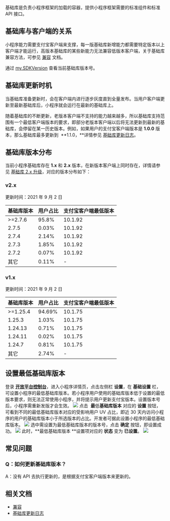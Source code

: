 基础库是负责小程序框架的加载的容器，提供小程序框架需要的标准组件和标准 API 接口。

## 基础库与客户端的关系
小程序能力需要支付宝客户端来支撑，每一版基础库新增能力都需要特定版本以上客户端才能运行，高版本基础库的某些新能力无法兼容低版本客户端，关于基础库兼容方法，可参见 [兼容](/mini/framework/compatibility) 文档。

通过 [my.SDKVersion](/mini/api/sdk-version) 查看当前基础库版本号。

## 基础库更新时机
当基础库准备更新时，会在客户端内进行逐步灰度直到全量发布。当用户客户端更新至最新基础库后，小程序就会运行在最新的基础库上。

随着基础库的不断更新，老版本客户端不支持的能力越来越多，所以基础库支持范围有一个最低客户端版本的要求，即部分老版本客户端以后将无法更新到最新的基础库，会停留在某一历史版本。例如，如果用户的支付宝客户端版本是 **1.0.0** 版本，那么基础库最多更新到  **1.1.0，**详情参见 [基础库更新日志](/mini/ide/framework-changelog)。

## 基础库版本分布
当前小程序基础库存在 **1.x** 和 **2.x** 版本，在新版本客户端上同时存在，详情请参见 [基础库 2.x 升级](https://opendocs.alipay.com/mini/01iq3i)，对应的版本分布如下：

### v2.x
更新时间：2021 年 9 月 2 日

| **基础库版本** | **用户占比** | **支付宝客户端最低版本** |
| --- | --- | --- |
| >=2.7.6 | 95.8% | 10.1.92 |
| 2.7.5 | 0.03% | 10.1.92 |
| 2.7.4 | 2.14% | 10.1.92 |
| 2.7.3 | 1.85% | 10.1.92 |
| 2.7.2 | 0.07% | 10.1.92 |
| 其它 | 0.11% | - |


### v1.x
更新时间：2021 年 9 月 2 日

| **基础库版本** | **用户占比** | **支付宝客户端最低版本** |
| --- | --- | --- |
| >=1.25.4 | 94.69% | 10.1.75 |
| 1.25.3 | 1.03% | 10.1.75 |
| 1.24.13 | 0.71% | 10.1.75 |
| 1.24.11 | 0.02% | 10.1.75 |
| 1.24.7 | 0.81% | 10.1.75 |
| 其它 | 2.74% | - |


## 设置最低基础库版本
登录 [**开放平台控制台**](https://open.alipay.com/platform/developerIndex.htm)，进入小程序详情页，点击左侧栏 **设置**，在 **基础设置** 栏，可设置小程序的最低基础库版本。若小程序用户使用的基础库版本低于设置的最低版本要求，则无法正常使用小程序，并将提示用户更新支付宝版本。设置版本号后，小程序需重新发版才会生效。
![](https://gw.alipayobjects.com/zos/skylark-tools/public/files/74e4e70a1ffa9d7047534c74b140a87e.png#align=left&display=inline&height=281&margin=%5Bobject%20Object%5D&originHeight=716&originWidth=1900&status=done&style=none&width=746)
点击  **最**低**基础库版本** 对应的 **设置** 按钮，可看到不同的最低基础库版本对应的受影响用户 UV 占比，即近 30 天内访问小程序的用户的基础库版本小于所选版本的占比。开发者可据此设置小程序的最低基础库版本。
![](https://gw.alipayobjects.com/zos/skylark-tools/public/files/57f26caf25895ef949e9bf0510099a59.png#align=left&display=inline&height=419&margin=%5Bobject%20Object%5D&originHeight=447&originWidth=795&status=done&style=none&width=746)
选中需设置为最低基础库版本的版本号，点击 **确定** 按钮，即设置成功。
![](https://gw.alipayobjects.com/zos/skylark-tools/public/files/9f56b392887c919d4c277074fb68b526.png#align=left&display=inline&height=423&margin=%5Bobject%20Object%5D&originHeight=449&originWidth=792&status=done&style=none&width=746)
此时，**最低基础库版本 **设置项对应的 **状态** 变为 **已设置**。
![](https://gw.alipayobjects.com/zos/skylark-tools/public/files/7b51a5e34377a053881a67d3ff052cef.png#align=left&display=inline&height=232&margin=%5Bobject%20Object%5D&originHeight=509&originWidth=1634&status=done&style=none&width=746)


## 常见问题

### Q：如何更新基础库版本？
A：没有 API 去执行更新的，是根据支付宝客户端版本来更新的。

## 相关文档

- [兼容](/mini/framework/compatibility) 
- [基础库更新日志](/mini/ide/framework-changelog)
